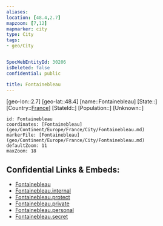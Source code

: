 ```yaml
---
aliases: 
location: [48.4,2.7]
mapzoom: [7,12] 
mapmarker: city 
type: City
tags:
- geo/City


SpocWebEntityId: 30206
isDeleted: false
confidential: public

title: Fontainebleau
---
```

[geo-lon::2.7]
[geo-lat::48.4]
[name::Fontainebleau]
[State::]
[Country::[France](geo/Continent/Europe/France.md)]
[StateId::]
[Population::]
[Unknown::]


```leaflet
id: Fontainebleau
coordinates: [Fontainebleau](geo/Continent/Europe/France/City/Fontainebleau.md)
markerFile: [Fontainebleau](geo/Continent/Europe/France/City/Fontainebleau.md)
defaultZoom: 11 
maxZoom: 18
```


## Confidential Links & Embeds: 
- [Fontainebleau](../../../../../../_public/geo/Continent/Europe/France/City/Fontainebleau.md) 
- [Fontainebleau.internal](../../../../../../_internal/geo/Continent/Europe/France/City/Fontainebleau.internal.md) 
- [Fontainebleau.protect](../../../../../../_protect/geo/Continent/Europe/France/City/Fontainebleau.protect.md) 
- [Fontainebleau.private](../../../../../../_private/geo/Continent/Europe/France/City/Fontainebleau.private.md) 
- [Fontainebleau.personal](../../../../../../_personal/geo/Continent/Europe/France/City/Fontainebleau.personal.md) 
- [Fontainebleau.secret](../../../../../../_secret/geo/Continent/Europe/France/City/Fontainebleau.secret.md) 
